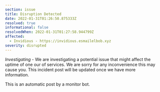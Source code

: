 ```yaml
---
section: issue
title: Disruption Detected
date: 2022-01-31T01:26:50.875333Z
resolved: true
informational: false
resolvedWhen: 2022-01-31T01:27:58.944799Z
affected:
  - Invidious - https://invidious.esmailelbob.xyz
severity: disrupted
---
```

*Investigating* - We are investigating a potential issue that might affect the uptime of one our of services. We are sorry for any inconvenience this may cause you. This incident post will be updated once we have more information.

This is an automatic post by a monitor bot.
        